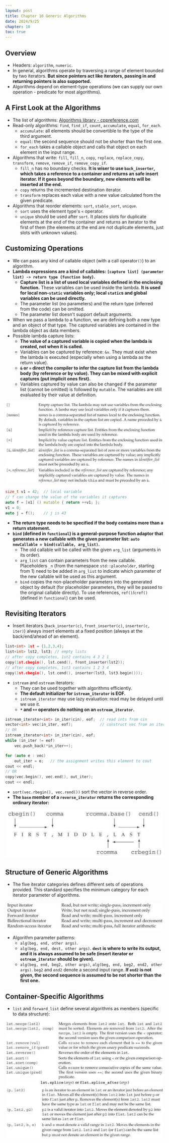 ```yaml
---
layout: post
title: Chapter 10 Generic Algorithms
date: 2024/9/25
chapter: 10
toc: true
---
```


## Overview

- Headers: `algorithm`, `numeric`.
- In general, algorithms operate by traversing a range of element bounded by two iterators. **But since pointers act like iterators, passing in and returning pointers is also supported.**
- Algorithms depend on element-type operations (we can supply our own operation - predicate for most algorithms).

## A First Look at the Algorithms

- The list of algorithms: [Algorithms library - cppreference.com](https://en.cppreference.com/w/cpp/algorithm)
- Read-only algorithms: `find`, `find_if`, `count`, `accumulate`, `equal`, `for_each`.
    - `accumulate`: all elements should be convertible to the type of the third argument.
    - `equal`: the second sequence should not be shorter than the first one.
    - `for_each` takes a callable object and calls that object on each element in the input range.
- Algorithms that write: `fill`, `fill_n`, `copy`, `replace`, `replace_copy`, `transform`, `remove`, `remove_if`, `remove_copy_if`.
    - `fill_n` has no boundary checks. **It is wiser to use `back_inserter`, which takes a reference to a container and returns an safe insert iterator. If it goes beyond the boundary, new elements will be inserted at the end.**
    - `copy` returns the incremented destination iterator.
    - `transform` replaces each value with a new value calculated from the given predicate.
- Algorithms that reorder elements: `sort`, `stable_sort`, `unique`.
    - `sort` uses the element type's `<` operator.
    - `unique` should be used after `sort`. It places slots for duplicate elements at the end of the container and returns an iterator to the first of them (the elements at the end are not duplicate elements, just slots with unknown values).

## Customizing Operations

- We can pass any kind of callable object (with a call operator`()`) to an algorithm.
- **Lambda expressions are a kind of callables: `[capture list] (parameter list) -> return type {function body}`.**
    - **Capture list is a list of used local variables defined in the enclosing function.** These variables can be used inside the lambda. **It is used for local non-`static` variables only; local `static`s and global variables can be used directly.**
    - The parameter list (no parameters) and the return type (inferred from the code) can be omitted.
    - The parameter list doesn't support default arguments.
- When we pass a lambda to a function, we are defining both a new type and an object of that type. The captured variables are contained in the lambda object as data members.
- Possible lambda capture lists:
    - **The value of a captured variable is copied when the lambda is created, not when it is called.**
    - Variables can be captured by reference: `&v`. They must exist when the lambda is executed (especially when using a lambda as the return value).
    - **`&` or `=` direct the compiler to infer the capture list from the lambda body (by reference or by value). They can be mixed with explicit captures (put implicit ones first).**
    - Variables captured by value can also be changed if the parameter list (cannot be omitted) is followed by `mutable`. The variables are still evaluated by their value at definition.

<img src="./attachments/Pasted image 20240925150958.png">

```cpp
size_t v1 = 42;  // local variable
// f can change the value of the variables it captures
auto f = [v1] () mutable { return ++v1; };
v1 = 0;
auto j = f();    // j is 43
```

- **The return type needs to be specified if the body contains more than a return statement.**
- **`bind` (defined in `functional`) is a general-purpose function adaptor that generates a new callable with the given parameter list: `auto newCallable = bind(callable, arg_list)`.**
    - The old callable will be called with the given `arg_list` (arguments in its order).
    - `arg_list` can contain parameters from the new callable. Placeholders `_n` (from the namespace `std::placeholder`, starting from 1) need to be added in `arg_list` to indicate which parameter of the new callable will be used as this argument.
    - `bind` copies the non-placeholder parameters into the generated object by default (for placeholder parameters, they will be passed to the original callable directly). To use references, `ref()`/`cref()` (defined in `functional`) can be used.

## Revisiting Iterators

- Insert iterators (`back_inserter(c)`, `front_inserter(c)`, `inserter(c, iter)`) always insert elements at a fixed position (always at the back/end/ahead of an element).

```cpp
list<int> 1st = {1,2,3,4};
list<int> lst2, lst3; // empty lists
// after copy completes, 1st2 contains 4 3 2 1
copy(1st.cbegin(), lst.cend(), front_inserter(lst2));
// after copy completes, 1st3 contains 1 2 3 4
copy(1st.cbegin(), lst.cend(), inserter(lst3, lst3.begin()));
```

- `istream` and `ostream` iterators:
	- They can be used together with algorithms efficiently.
	- **The default initializer for `istream_iterator` is EOF.**
	- `istream_iterator` may use lazy evaluation: read may be delayed until we use it.
	- **`*` and `++` operators do nothing on an `ostream_iterator`.**

```cpp
istream_iterator<int> in_iter(cin), eof;  // read ints from cin
vector<int> vec(in_iter, eof);            // construct vec from an iterator range
// OR
istream_iterator<int> in_iter(cin), eof;
while (in_iter != eof)
	vec.push_back(*in_iter++);
```

```cpp
for (auto e : vec)
	out_iter = e;   // the assignment writes this element to cout
cout << endl;
// OR
copy(vec.begin(), vec.end(), out_iter);
cout << endl;
```

- `sort(vec.rbegin(), vec.rend())` sort the vector in reverse order.
- **The `base` member of a `reverse_iterator` returns the corresponding ordinary iterator:**

<img src="./attachments/Pasted image 20240925171502.png">

## Structure of Generic Algorithms

- The five iterator categories defines different sets of operations provided. This standard specifies the minimum category for each iterator parameter of algorithms.

<img src="./attachments/Pasted image 20240925204415.png">

- Algorithm parameter patterns:
	- `alg(beg, end, other args)`.
	- `alg(beg, end, dest, other args)`. **`dest` is where to write its output, and it is always assumed to be safe (insert iterator or `ostream_iterator` should be given).**
	- `alg(beg, end, beg2, other args)`, `alg(beg, end, beg2, end2, other args)`. `beg2` and `end2` denote a second input range. **If `end2` is not given, the second sequence is assumed to be not shorter than the first one.**

## Container-Specific Algorithms

- `list` and `forward_list` define several algorithms as members (specific to data structure):

<img src="./attachments/Pasted image 20240925212938.png">

<img src="./attachments/Pasted image 20240925213105.png">

